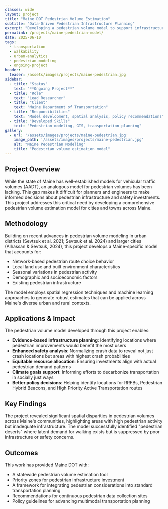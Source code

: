 ```yaml
---
classes: wide
layout: project
title: "Maine DOT Pedestrian Volume Estimation"
subtitle: "Data-Driven Pedestrian Infrastructure Planning"
excerpt: "Developing a pedestrian volume model to support infrastructure and safety planning"
permalink: /projects/maine-pedestrian-model/
date: 2025-06-10
tags:
  - transportation
  - walkability
  - urban-analytics
  - pedestrian-modeling
  - ongoing-project
header:
  teaser: /assets/images/projects/maine-pedestrian.jpg
sidebar:
  - title: "Status"
    text: "**Ongoing Project**"
  - title: "Role"
    text: "Lead Researcher"
  - title: "Client"
    text: "Maine Department of Transportation"
  - title: "Responsibilities"
    text: "Model development, spatial analysis, policy recommendations"
  - title: "Developed Skills"
    text: "Pedestrian modeling, GIS, transportation planning"
gallery:
  - url: '/assets/images/projects/maine-pedestrian.jpg'
    image_path: '/assets/images/projects/maine-pedestrian.jpg'
    alt: "Maine Pedestrian Modeling"
    title: "Pedestrian volume estimation model"
---
```


## Project Overview

While the state of Maine has well-established models for vehicular traffic volumes (AADT), an analogous model for pedestrian volumes has been lacking. This gap makes it difficult for planners and engineers to make informed decisions about pedestrian infrastructure and safety investments. This project addresses this critical need by developing a comprehensive pedestrian volume estimation model for cities and towns across Maine.

## Methodology

Building on recent advances in pedestrian volume modeling in urban districts (Sevtsuk et al. 2021; Sevtsuk et al. 2024) and larger cities (Alhassan & Sevtsuk, 2024), this project develops a Maine-specific model that accounts for:

- Network-based pedestrian route choice behavior
- Local land use and built environment characteristics
- Seasonal variations in pedestrian activity
- Demographic and socioeconomic factors
- Existing pedestrian infrastructure

The model employs spatial regression techniques and machine learning approaches to generate robust estimates that can be applied across Maine's diverse urban and rural contexts.

## Applications & Impact

The pedestrian volume model developed through this project enables:

- **Evidence-based infrastructure planning**: Identifying locations where pedestrian improvements would benefit the most users
- **Enhanced safety analysis**: Normalizing crash data to reveal not just crash locations but areas with highest crash probabilities
- **Equitable resource allocation**: Ensuring investments align with actual pedestrian demand patterns
- **Climate goals support**: Informing efforts to decarbonize transportation in socially just ways
- **Better policy decisions**: Helping identify locations for RRFBs, Pedestrian Hybrid Beacons, and High Priority Active Transportation routes

## Key Findings

The project revealed significant spatial disparities in pedestrian volumes across Maine's communities, highlighting areas with high pedestrian activity but inadequate infrastructure. The model successfully identified "pedestrian deserts" where latent demand for walking exists but is suppressed by poor infrastructure or safety concerns.

## Outcomes

This work has provided Maine DOT with:

- A statewide pedestrian volume estimation tool
- Priority zones for pedestrian infrastructure investment
- A framework for integrating pedestrian considerations into standard transportation planning
- Recommendations for continuous pedestrian data collection sites
- Policy guidelines for advancing multimodal transportation planning 